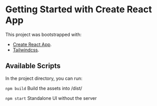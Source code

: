 # Getting Started with Create React App

This project was bootstrapped with:
 - [Create React App](https://github.com/facebook/create-react-app).
 - [Tailwindcss](https://github.com/tailwindlabs/tailwindcss).

## Available Scripts

In the project directory, you can run:

```npm build```
Build the assets into /dist/

```npm start```
Standalone UI without the server



